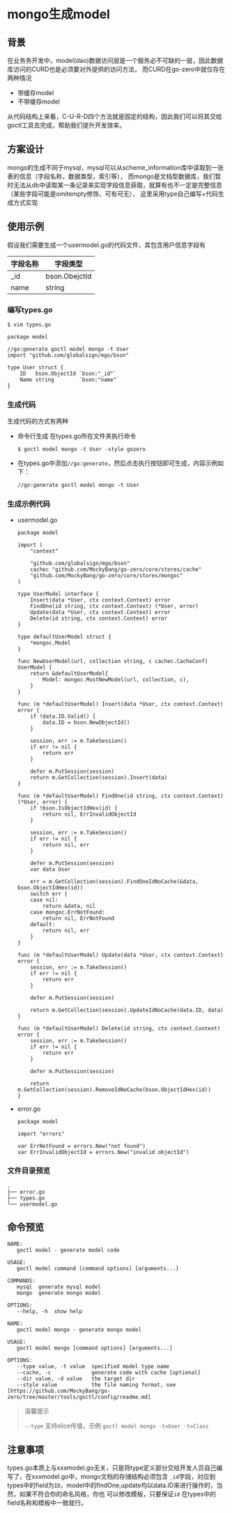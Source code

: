 # mongo生成model

## 背景

在业务务开发中，model(dao)数据访问层是一个服务必不可缺的一层，因此数据库访问的CURD也是必须要对外提供的访问方法， 而CURD在go-zero中就仅存在两种情况

* 带缓存model
* 不带缓存model

从代码结构上来看，C-U-R-D四个方法就是固定的结构，因此我们可以将其交给goctl工具去完成，帮助我们提升开发效率。

## 方案设计

mongo的生成不同于mysql，mysql可以从scheme_information库中读取到一张表的信息（字段名称，数据类型，索引等），
而mongo是文档型数据库，我们暂时无法从db中读取某一条记录来实现字段信息获取，就算有也不一定是完整信息（某些字段可能是omitempty修饰，可有可无）， 这里采用type自己编写+代码生成方式实现

## 使用示例

假设我们需要生成一个usermodel.go的代码文件，其包含用户信息字段有

|字段名称|字段类型|
|---|---|
|_id|bson.ObejctId|
|name|string|

### 编写types.go

```shell
$ vim types.go
```

```golang
package model

//go:generate goctl model mongo -t User
import "github.com/globalsign/mgo/bson"

type User struct {
	ID   bson.ObjectId `bson:"_id"`
	Name string        `bson:"name"`
}
```

### 生成代码

生成代码的方式有两种

* 命令行生成 在types.go所在文件夹执行命令
    ```shell
    $ goctl model mongo -t User -style gozero
    ```
* 在types.go中添加`//go:generate`，然后点击执行按钮即可生成，内容示例如下：
  ```golang
  //go:generate goctl model mongo -t User
  ```

### 生成示例代码

* usermodel.go

  ```golang
  package model
  
  import (
      "context"
  
      "github.com/globalsign/mgo/bson"
      cachec "github.com/MockyBang/go-zero/core/stores/cache"
      "github.com/MockyBang/go-zero/core/stores/mongoc"
  )
  
  type UserModel interface {
      Insert(data *User, ctx context.Context) error
      FindOne(id string, ctx context.Context) (*User, error)
      Update(data *User, ctx context.Context) error
      Delete(id string, ctx context.Context) error
  }
  
  type defaultUserModel struct {
      *mongoc.Model
  }
  
  func NewUserModel(url, collection string, c cachec.CacheConf) UserModel {
      return &defaultUserModel{
          Model: mongoc.MustNewModel(url, collection, c),
      }
  }
  
  func (m *defaultUserModel) Insert(data *User, ctx context.Context) error {
      if !data.ID.Valid() {
          data.ID = bson.NewObjectId()
      }
  
      session, err := m.TakeSession()
      if err != nil {
          return err
      }
  
      defer m.PutSession(session)
      return m.GetCollection(session).Insert(data)
  }
  
  func (m *defaultUserModel) FindOne(id string, ctx context.Context) (*User, error) {
      if !bson.IsObjectIdHex(id) {
          return nil, ErrInvalidObjectId
      }
  
      session, err := m.TakeSession()
      if err != nil {
          return nil, err
      }
  
      defer m.PutSession(session)
      var data User
  
      err = m.GetCollection(session).FindOneIdNoCache(&data, bson.ObjectIdHex(id))
      switch err {
      case nil:
          return &data, nil
      case mongoc.ErrNotFound:
          return nil, ErrNotFound
      default:
          return nil, err
      }
  }
  
  func (m *defaultUserModel) Update(data *User, ctx context.Context) error {
      session, err := m.TakeSession()
      if err != nil {
          return err
      }
  
      defer m.PutSession(session)
  
      return m.GetCollection(session).UpdateIdNoCache(data.ID, data)
  }
  
  func (m *defaultUserModel) Delete(id string, ctx context.Context) error {
      session, err := m.TakeSession()
      if err != nil {
          return err
      }
  
      defer m.PutSession(session)
  
      return m.GetCollection(session).RemoveIdNoCache(bson.ObjectIdHex(id))
  }
  ```

* error.go

  ```golang
  package model

  import "errors"
  
  var ErrNotFound = errors.New("not found")
  var ErrInvalidObjectId = errors.New("invalid objectId")
  ```

### 文件目录预览

```text
.
├── error.go
├── types.go
└── usermodel.go

```

## 命令预览

```text
NAME:
   goctl model - generate model code

USAGE:
   goctl model command [command options] [arguments...]

COMMANDS:
   mysql  generate mysql model
   mongo  generate mongo model

OPTIONS:
   --help, -h  show help
```

```text
NAME:
   goctl model mongo - generate mongo model

USAGE:
   goctl model mongo [command options] [arguments...]

OPTIONS:
   --type value, -t value  specified model type name
   --cache, -c             generate code with cache [optional]
   --dir value, -d value   the target dir
   --style value           the file naming format, see [https://github.com/MockyBang/go-zero/tree/master/tools/goctl/config/readme.md]

```

> 温馨提示
> 
> `--type` 支持slice传值，示例 `goctl model mongo -t=User -t=Class`
## 注意事项

types.go本质上与xxxmodel.go无关，只是将type定义部分交给开发人员自己编写了，在xxxmodel.go中，mongo文档的存储结构必须包含
`_id`字段，对应到types中的field为`ID`，model中的findOne,update均以data.ID来进行操作的，当然，如果不符合你的命名风格，你也 可以修改模板，只要保证`id`
在types中的field名称和模板中一致就行。
